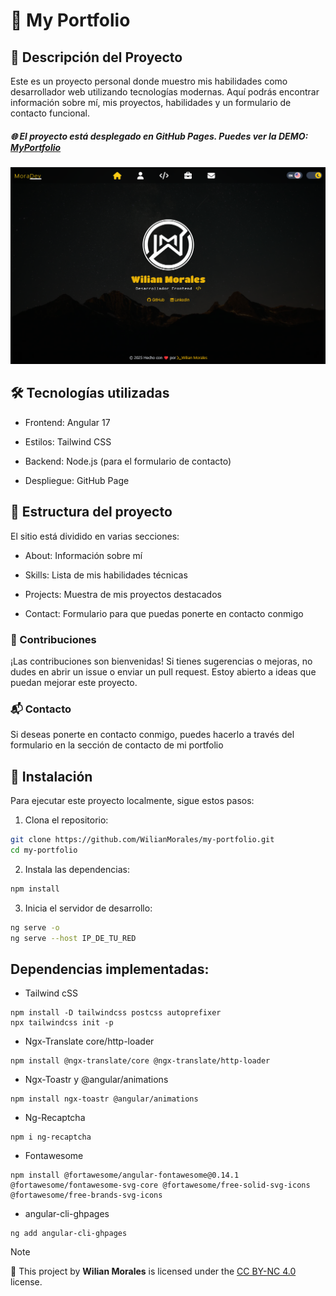 # 🚀 My Portfolio

## 📌 Descripción del Proyecto

Este es un proyecto personal donde muestro mis habilidades como desarrollador web utilizando tecnologías modernas. Aquí podrás encontrar información sobre mí, mis proyectos, habilidades y un formulario de contacto funcional.

##### 🌐 El proyecto está desplegado en GitHub Pages. Puedes ver la DEMO: [MyPortfolio](https://wilianmorales.github.io/my-portfolio)

![Design preview](./desktop-preview.png)

## 🛠️ Tecnologías utilizadas
- Frontend: Angular 17

- Estilos: Tailwind CSS

- Backend: Node.js (para el formulario de contacto)

- Despliegue: GitHub Page

## 📄 Estructura del proyecto
El sitio está dividido en varias secciones:

- About: Información sobre mí

- Skills: Lista de mis habilidades técnicas

- Projects: Muestra de mis proyectos destacados

- Contact: Formulario para que puedas ponerte en contacto conmigo​

### 🤝 Contribuciones
¡Las contribuciones son bienvenidas! Si tienes sugerencias o mejoras, no dudes en abrir un issue o enviar un pull request. Estoy abierto a ideas que puedan mejorar este proyecto.

### 📬 Contacto
Si deseas ponerte en contacto conmigo, puedes hacerlo a través del formulario en la sección de contacto de mi portfolio

## 🔧 Instalación
Para ejecutar este proyecto localmente, sigue estos pasos:

1. Clona el repositorio:​
```bash
git clone https://github.com/WilianMorales/my-portfolio.git
cd my-portfolio
```
2. Instala las dependencias:​
```bash
npm install
```
3. Inicia el servidor de desarrollo:​
```bash
ng serve -o
ng serve --host IP_DE_TU_RED
```

## Dependencias implementadas:
* Tailwind cSS
```
npm install -D tailwindcss postcss autoprefixer
npx tailwindcss init -p
```
* Ngx-Translate   core/http-loader
```
npm install @ngx-translate/core @ngx-translate/http-loader
```
* Ngx-Toastr y @angular/animations
```
npm install ngx-toastr @angular/animations
```
* Ng-Recaptcha
```
npm i ng-recaptcha
```
* Fontawesome
```
npm install @fortawesome/angular-fontawesome@0.14.1 @fortawesome/fontawesome-svg-core @fortawesome/free-solid-svg-icons @fortawesome/free-brands-svg-icons
```
* angular-cli-ghpages
```
ng add angular-cli-ghpages
```

> [!NOTE]
> 📄 This project by **Wilian Morales** is licensed under the [CC BY-NC 4.0](https://creativecommons.org/licenses/by-nc/4.0/) license.
